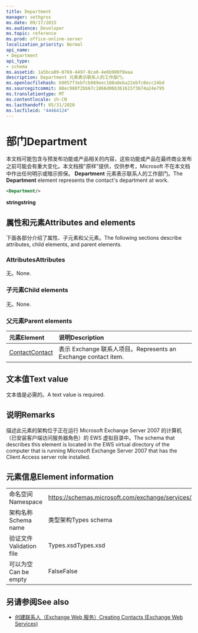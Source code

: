 ```yaml
---
title: Department
manager: sethgros
ms.date: 09/17/2015
ms.audience: Developer
ms.topic: reference
ms.prod: office-online-server
localization_priority: Normal
api_name:
- Department
api_type:
- schema
ms.assetid: 1a5bca89-0769-4497-8ca0-4e6b908f8eaa
description: Department 元素表示联系人的工作部门。
ms.openlocfilehash: b9057f3ebfcb989eec188a0eba22ebfc0ecc24bd
ms.sourcegitcommit: 88ec988f2bb67c1866d06b361615f3674a24e795
ms.translationtype: MT
ms.contentlocale: zh-CN
ms.lasthandoff: 05/31/2020
ms.locfileid: "44464124"
---
```

# <a name="department"></a><span data-ttu-id="c4779-103">部门</span><span class="sxs-lookup"><span data-stu-id="c4779-103">Department</span></span>

<span data-ttu-id="c4779-104">本文档可能包含与预发布功能或产品相关的内容，这些功能或产品在最终商业发布之前可能会有重大变化。本文档按"原样"提供，仅供参考，Microsoft 不在本文档中作出任何明示或暗示担保。 **Department** 元素表示联系人的工作部门。</span><span class="sxs-lookup"><span data-stu-id="c4779-104">The **Department** element represents the contact's department at work.</span></span> 
  
```xml
<Department/>
```

 <span data-ttu-id="c4779-105">**string**</span><span class="sxs-lookup"><span data-stu-id="c4779-105">**string**</span></span>
## <a name="attributes-and-elements"></a><span data-ttu-id="c4779-106">属性和元素</span><span class="sxs-lookup"><span data-stu-id="c4779-106">Attributes and elements</span></span>

<span data-ttu-id="c4779-107">下面各部分介绍了属性、子元素和父元素。</span><span class="sxs-lookup"><span data-stu-id="c4779-107">The following sections describe attributes, child elements, and parent elements.</span></span>
  
### <a name="attributes"></a><span data-ttu-id="c4779-108">Attributes</span><span class="sxs-lookup"><span data-stu-id="c4779-108">Attributes</span></span>

<span data-ttu-id="c4779-109">无。</span><span class="sxs-lookup"><span data-stu-id="c4779-109">None.</span></span>
  
### <a name="child-elements"></a><span data-ttu-id="c4779-110">子元素</span><span class="sxs-lookup"><span data-stu-id="c4779-110">Child elements</span></span>

<span data-ttu-id="c4779-111">无。</span><span class="sxs-lookup"><span data-stu-id="c4779-111">None.</span></span>
  
### <a name="parent-elements"></a><span data-ttu-id="c4779-112">父元素</span><span class="sxs-lookup"><span data-stu-id="c4779-112">Parent elements</span></span>

|<span data-ttu-id="c4779-113">**元素**</span><span class="sxs-lookup"><span data-stu-id="c4779-113">**Element**</span></span>|<span data-ttu-id="c4779-114">**说明**</span><span class="sxs-lookup"><span data-stu-id="c4779-114">**Description**</span></span>|
|:-----|:-----|
|[<span data-ttu-id="c4779-115">Contact</span><span class="sxs-lookup"><span data-stu-id="c4779-115">Contact</span></span>](contact.md) <br/> |<span data-ttu-id="c4779-116">表示 Exchange 联系人项目。</span><span class="sxs-lookup"><span data-stu-id="c4779-116">Represents an Exchange contact item.</span></span>  <br/> |
   
## <a name="text-value"></a><span data-ttu-id="c4779-117">文本值</span><span class="sxs-lookup"><span data-stu-id="c4779-117">Text value</span></span>

<span data-ttu-id="c4779-118">文本值是必需的。</span><span class="sxs-lookup"><span data-stu-id="c4779-118">A text value is required.</span></span>
  
## <a name="remarks"></a><span data-ttu-id="c4779-119">说明</span><span class="sxs-lookup"><span data-stu-id="c4779-119">Remarks</span></span>

<span data-ttu-id="c4779-120">描述此元素的架构位于正在运行 Microsoft Exchange Server 2007 的计算机（已安装客户端访问服务器角色）的 EWS 虚拟目录中。</span><span class="sxs-lookup"><span data-stu-id="c4779-120">The schema that describes this element is located in the EWS virtual directory of the computer that is running Microsoft Exchange Server 2007 that has the Client Access server role installed.</span></span>
  
## <a name="element-information"></a><span data-ttu-id="c4779-121">元素信息</span><span class="sxs-lookup"><span data-stu-id="c4779-121">Element information</span></span>

|||
|:-----|:-----|
|<span data-ttu-id="c4779-122">命名空间</span><span class="sxs-lookup"><span data-stu-id="c4779-122">Namespace</span></span>  <br/> |https://schemas.microsoft.com/exchange/services/2006/types  <br/> |
|<span data-ttu-id="c4779-123">架构名称</span><span class="sxs-lookup"><span data-stu-id="c4779-123">Schema name</span></span>  <br/> |<span data-ttu-id="c4779-124">类型架构</span><span class="sxs-lookup"><span data-stu-id="c4779-124">Types schema</span></span>  <br/> |
|<span data-ttu-id="c4779-125">验证文件</span><span class="sxs-lookup"><span data-stu-id="c4779-125">Validation file</span></span>  <br/> |<span data-ttu-id="c4779-126">Types.xsd</span><span class="sxs-lookup"><span data-stu-id="c4779-126">Types.xsd</span></span>  <br/> |
|<span data-ttu-id="c4779-127">可以为空</span><span class="sxs-lookup"><span data-stu-id="c4779-127">Can be empty</span></span>  <br/> |<span data-ttu-id="c4779-128">False</span><span class="sxs-lookup"><span data-stu-id="c4779-128">False</span></span>  <br/> |
   
## <a name="see-also"></a><span data-ttu-id="c4779-129">另请参阅</span><span class="sxs-lookup"><span data-stu-id="c4779-129">See also</span></span>

- [<span data-ttu-id="c4779-130">创建联系人（Exchange Web 服务）</span><span class="sxs-lookup"><span data-stu-id="c4779-130">Creating Contacts (Exchange Web Services)</span></span>](https://msdn.microsoft.com/library/4845917e-70d1-481c-bbd7-011ec6571789%28Office.15%29.aspx)

